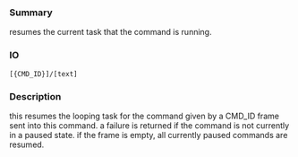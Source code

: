 ### Summary ###

resumes the current task that the command is running.

### IO ###

```[{CMD_ID}]/[text]```

### Description ###

this resumes the looping task for the command given by a CMD_ID frame sent into this command. a failure is returned if the command is not currently in a paused state. if the frame is empty, all currently paused commands are resumed.